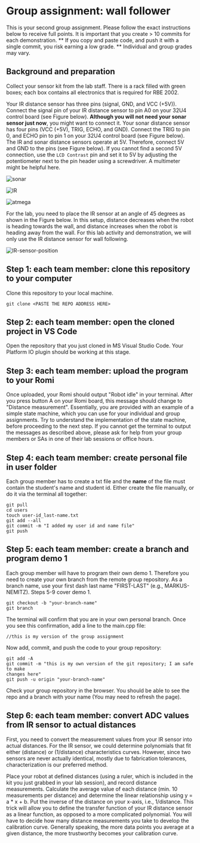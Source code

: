 # Group assignment: wall follower
This is your second group assignment. Please follow the exact instructions
below to receive full points. It is important that you create > 10
commits for each demonstration. ** If you copy and paste code, and push it with
a single commit, you risk earning a low grade. ** Individual and group grades may vary.

## Background and preparation
Collect your sensor kit from the lab staff. There is a rack filled with green boxes; each box contains
all electronics that is required for RBE 2002.

Your IR distance sensor has three pins (signal, GND, and VCC (+5V)). Connect the signal pin of your
IR distance sensor to pin A0 on your 32U4 control board (see Figure below). **Although you will not need your
sonar sensor just now**, you might want to connect it. Your sonar distance sensor has four pins 
(VCC (+5V), TRIG, ECHO, and GND). Connect the TRIG to pin 0, and ECHO
pin to pin 1 on your 32U4 control board (see Figure below). The IR and sonar distance sensors
operate at 5V. Therefore, connect 5V and GND to the pins (see Figure below). If you cannot find a 
second 5V connection, use the ``LCD Contrast`` pin and set it to 5V by adjusting the potentiometer 
next to the pin header using a screwdriver. A multimeter might be helpful here.

![sonar](https://user-images.githubusercontent.com/68814774/160877934-033aab0a-def8-419c-98ee-fb317c56ef34.jpg)

![IR](https://user-images.githubusercontent.com/68814774/160877967-d50bc62f-7f11-4331-be22-cce4df206b68.jpg)

![atmega](https://user-images.githubusercontent.com/68814774/160877984-42be8378-b164-4219-a6cc-562cb655a4f6.jpg)

For the lab, you need to place the IR sensor at an angle of 45 degrees as shown in the Figure below. In this
setup, distance decreases when the robot is heading towards the wall, and distance increases when
the robot is heading away from the wall. For this lab activity and demonstration, we will only use
the IR distance sensor for wall following.

![IR-sensor-position](https://user-images.githubusercontent.com/68814774/160881593-ca7ba55f-90c8-4550-90fd-e2f78e669097.jpg)

## Step 1: each team member: clone this repository to your computer
Clone this repository to your local machine.
```
git clone <PASTE THE REPO ADDRESS HERE>
```
## Step 2: each team member: open the cloned project in VS Code
Open the repository that you just cloned in MS Visual Studio Code. Your Platform IO plugin should be working at this stage.

## Step 3: each team member: upload the program to your Romi
Once uploaded, your Romi should output "Robot idle" in your terminal. After you press button A 
on your Romi board, this message should change to "Distance measurement". Essentially, you are provided
with an example of a simple state machine, which you can use for your individual
and group assignments. Try to understand the implementation of the state machine, before
proceeding to the next step. If you cannot get the terminal to output the messages as 
described above, please ask for help from your group members or SAs in one of their lab 
sessions or office hours.

## Step 4: each team member: create personal file in user folder
Each group member has to create a txt file and the **name** of the file must contain
the student's name and student id. Either create the file manually, or do it via the 
terminal all together:

```
git pull
cd users
touch user-id_last-name.txt
git add --all 
git commit -m "I added my user id and name file"
git push
```

## Step 5: each team member: create a branch and program demo 1
Each group member will have to program their own demo 1. Therefore you need to
create your own branch from the remote group repository. As a branch name, use your 
first dash last name "FIRST-LAST" (e.g., MARKUS-NEMITZ). Steps 5-9 cover demo 1.

```
git checkout -b "your-branch-name"
git branch
```

The terminal will confirm that you are in your own personal branch. Once you see this 
confirmation, add a line to the main.cpp file:

```
//this is my version of the group assignment
```

Now add, commit, and push the code to your group repository:

```
git add -A
git commit -m "this is my own version of the git repository; I am safe to make 
changes here"
git push -u origin "your-branch-name"
```

Check your group repository in the browser. You should be able to see the repo
and a branch with your name (You may need to refresh the page).

## Step 6: each team member: convert ADC values from IR sensor to actual distances
First, you need to convert the measurement values from your IR sensor into
actual distances. For the IR
sensor, we could determine polynomials that fit either (distance) or (1/distance) characteristics
curves. However, since two sensors are never actually identical, mostly due to fabrication
tolerances, characterization is our preferred method.

Place your robot at defined distances (using a ruler, which is included in the kit you just grabbed in 
your lab session), and record distance measurements. Calculate the average value of each distance (min. 10 measurements per distance) and determine the linear relationship using y = a * x + b. Put the inverse of the distance on your x-axis, i.e., 1/distance. This trick will allow you to define the transfer function of your IR distance sensor as a linear function, as opposed to a more complicated polynomial. You will have to decide how many distance measurements you
take to develop the calibration curve. Generally speaking, the more data points you average at a given
distance, the more trustworthy becomes your calibration curve.






